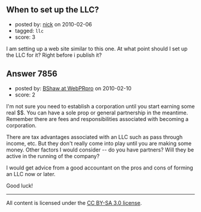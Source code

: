 ## When to set up the LLC?

- posted by: [nick](https://stackexchange.com/users/-1/2471-nick) on 2010-02-06
- tagged: `llc`
- score: 3

I am setting up a web site similar to this one.  At what point should I set up the LLC for it?  Right before i publish it?


## Answer 7856

- posted by: [BShaw at WebPRpro](https://stackexchange.com/users/-1/2501-bshaw-at-webprpro) on 2010-02-10
- score: 2

I'm not sure you need to establish a corporation until you start earning some real $$. You can have a sole prop or general partnership in the meantime. Remember there are fees and responsibilities associated with becoming a corporation.  

There are tax advantages associated with an LLC such as pass through income, etc. But they don't really come into play until you are making some money.  Other factors I would consider -- do you have partners? Will they be active in the running of the company?  

I would get advice from a good accountant on the pros and cons of forming an LLC now or later. 

Good luck!



---

All content is licensed under the [CC BY-SA 3.0 license](https://creativecommons.org/licenses/by-sa/3.0/).
